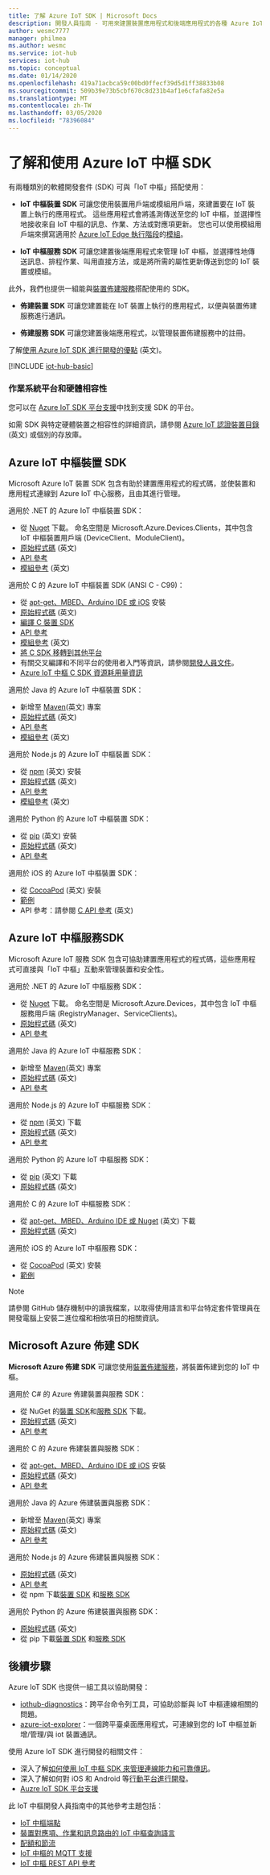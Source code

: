 ```yaml
---
title: 了解 Azure IoT SDK | Microsoft Docs
description: 開發人員指南 - 可用來建置裝置應用程式和後端應用程式的各種 Azure IoT 裝置和服務 SDK 的相關資訊和連結。
author: wesmc7777
manager: philmea
ms.author: wesmc
ms.service: iot-hub
services: iot-hub
ms.topic: conceptual
ms.date: 01/14/2020
ms.openlocfilehash: 419a71acbca59c00bd0ffecf39d5d1ff38833b08
ms.sourcegitcommit: 509b39e73b5cbf670c8d231b4af1e6cfafa82e5a
ms.translationtype: MT
ms.contentlocale: zh-TW
ms.lasthandoff: 03/05/2020
ms.locfileid: "78396084"
---
```

# <a name="understand-and-use-azure-iot-hub-sdks"></a>了解和使用 Azure IoT 中樞 SDK

有兩種類別的軟體開發套件 (SDK) 可與「IoT 中樞」搭配使用：

* **IoT 中樞裝置 SDK** 可讓您使用裝置用戶端或模組用戶端，來建置要在 IoT 裝置上執行的應用程式。 這些應用程式會將遙測傳送至您的 IoT 中樞，並選擇性地接收來自 IoT 中樞的訊息、作業、方法或對應項更新。  您也可以使用模組用戶端來撰寫適用於 [Azure IoT Edge 執行階段](../iot-edge/iot-edge-modules.md)的[模組](../iot-edge/about-iot-edge.md)。

* **IoT 中樞服務 SDK** 可讓您建置後端應用程式來管理 IoT 中樞，並選擇性地傳送訊息、排程作業、叫用直接方法，或是將所需的屬性更新傳送到您的 IoT 裝置或模組。

此外，我們也提供一組能與[裝置佈建服務](../iot-dps/about-iot-dps.md)搭配使用的 SDK。
* **佈建裝置 SDK** 可讓您建置能在 IoT 裝置上執行的應用程式，以便與裝置佈建服務進行通訊。

* **佈建服務 SDK** 可讓您建置後端應用程式，以管理裝置佈建服務中的註冊。

了解[使用 Azure IoT SDK 進行開發的優點](https://azure.microsoft.com/blog/benefits-of-using-the-azure-iot-sdks-in-your-azure-iot-solution/) \(英文\)。

[!INCLUDE [iot-hub-basic](../../includes/iot-hub-basic-partial.md)]


### <a name="os-platform-and-hardware-compatibility"></a>作業系統平台和硬體相容性

您可以在 [Azure IoT SDK 平台支援](iot-hub-device-sdk-platform-support.md)中找到支援 SDK 的平台。

如需 SDK 與特定硬體裝置之相容性的詳細資訊，請參閱 [Azure IoT 認證裝置目錄](https://catalog.azureiotsolutions.com/) \(英文\) 或個別的存放庫。

## <a name="azure-iot-hub-device-sdks"></a>Azure IoT 中樞裝置 SDK

Microsoft Azure IoT 裝置 SDK 包含有助於建置應用程式的程式碼，並使裝置和應用程式連線到 Azure IoT 中心服務，且由其進行管理。

適用於 .NET 的 Azure IoT 中樞裝置 SDK： 

* 從 [Nuget](https://www.nuget.org/packages/Microsoft.Azure.Devices.Client/) 下載。  命名空間是 Microsoft.Azure.Devices.Clients，其中包含 IoT 中樞裝置用戶端 (DeviceClient、ModuleClient)。
* [原始程式碼](https://github.com/Azure/azure-iot-sdk-csharp) \(英文\)
* [API 參考](https://docs.microsoft.com/dotnet/api/microsoft.azure.devices?view=azure-dotnet)
* [模組參考](https://docs.microsoft.com/dotnet/api/microsoft.azure.devices.client.moduleclient?view=azure-dotnet) \(英文\)

適用於 C 的 Azure IoT 中樞裝置 SDK (ANSI C - C99)：

* 從 [apt-get、MBED、Arduino IDE 或 iOS](https://github.com/Azure/azure-iot-sdk-c/blob/master/readme.md#packages-and-libraries) 安裝
* [原始程式碼](https://github.com/Azure/azure-iot-sdk-c) \(英文\)
* [編譯 C 裝置 SDK](https://github.com/Azure/azure-iot-sdk-c/blob/master/iothub_client/readme.md#compiling-the-c-device-sdk)
* [API 參考](https://docs.microsoft.com/azure/iot-hub/iot-c-sdk-ref/)
* [模組參考](https://docs.microsoft.com/azure/iot-hub/iot-c-sdk-ref/iothub-module-client-h) \(英文\)
* [將 C SDK 移轉到其他平台](https://github.com/Azure/azure-c-shared-utility/blob/master/devdoc/porting_guide.md)
* 有關交叉編譯和不同平台的使用者入門等資訊，請參閱[開發人員文件](https://github.com/Azure/azure-iot-sdk-c/tree/master/doc)。
* [Azure IoT 中樞 C SDK 資源耗用量資訊](https://github.com/Azure/azure-iot-sdk-c/blob/master/doc/c_sdk_resource_information.md)

適用於 Java 的 Azure IoT 中樞裝置 SDK： 

* 新增至 [Maven](https://github.com/Azure/azure-iot-sdk-java/blob/master/doc/java-devbox-setup.md#for-the-device-sdk)\(英文\) 專案
* [原始程式碼](https://github.com/Azure/azure-iot-sdk-java) \(英文\)
* [API 參考](https://docs.microsoft.com/java/api/com.microsoft.azure.sdk.iot.device)
* [模組參考](https://docs.microsoft.com/java/api/com.microsoft.azure.sdk.iot.device.moduleclient?view=azure-java-stable) \(英文\)

適用於 Node.js 的 Azure IoT 中樞裝置 SDK： 

* 從 [npm](https://www.npmjs.com/package/azure-iot-device) \(英文\) 安裝
* [原始程式碼](https://github.com/Azure/azure-iot-sdk-node) \(英文\)
* [API 參考](https://docs.microsoft.com/javascript/api/azure-iot-device/?view=azure-iot-typescript-latest)
* [模組參考](https://docs.microsoft.com/javascript/api/azure-iot-device/moduleclient?view=azure-node-latest) \(英文\)

適用於 Python 的 Azure IoT 中樞裝置 SDK： 

* 從 [pip](https://pypi.org/project/azure-iot-device/) \(英文\) 安裝
* [原始程式碼](https://github.com/Azure/azure-iot-sdk-python) \(英文\)
* [API 參考](https://docs.microsoft.com/python/api/azure-iot-device)

適用於 iOS 的 Azure IoT 中樞裝置 SDK： 

* 從 [CocoaPod](https://cocoapods.org/pods/AzureIoTHubClient) \(英文\) 安裝
* [範例](https://github.com/Azure-Samples/azure-iot-samples-ios)
* API 參考：請參閱 [C API 參考](https://docs.microsoft.com/azure/iot-hub/iot-c-sdk-ref/) \(英文\)

## <a name="azure-iot-hub-service-sdks"></a>Azure IoT 中樞服務SDK

Microsoft Azure IoT 服務 SDK 包含可協助建置應用程式的程式碼，這些應用程式可直接與「IoT 中樞」互動來管理裝置和安全性。

適用於 .NET 的 Azure IoT 中樞服務 SDK：

* 從 [Nuget](https://www.nuget.org/packages/Microsoft.Azure.Devices/) 下載。  命名空間是 Microsoft.Azure.Devices，其中包含 IoT 中樞服務用戶端 (RegistryManager、ServiceClients)。
* [原始程式碼](https://github.com/Azure/azure-iot-sdk-csharp) \(英文\)
* [API 參考](https://docs.microsoft.com/dotnet/api/microsoft.azure.devices)

適用於 Java 的 Azure IoT 中樞服務 SDK： 

* 新增至 [Maven](https://github.com/Azure/azure-iot-sdk-java/blob/master/doc/java-devbox-setup.md#for-the-service-sdk)\(英文\) 專案
* [原始程式碼](https://github.com/Azure/azure-iot-sdk-java) \(英文\)
* [API 參考](https://docs.microsoft.com/java/api/com.microsoft.azure.sdk.iot.service)

適用於 Node.js 的 Azure IoT 中樞服務 SDK： 

* 從 [npm](https://www.npmjs.com/package/azure-iothub) \(英文\) 下載
* [原始程式碼](https://github.com/Azure/azure-iot-sdk-node) \(英文\)
* [API 參考](https://docs.microsoft.com/javascript/api/azure-iothub/?view=azure-iot-typescript-latest)

適用於 Python 的 Azure IoT 中樞服務 SDK： 

* 從 [pip](https://pypi.python.org/pypi/azure-iot-hub/) \(英文\) 下載
* [原始程式碼](https://github.com/Azure/azure-iot-sdk-python/tree/master) \(英文\)

適用於 C 的 Azure IoT 中樞服務 SDK： 

* 從 [apt-get、MBED、Arduino IDE 或 Nuget](https://github.com/Azure/azure-iot-sdk-c/blob/master/readme.md) \(英文\) 下載
* [原始程式碼](https://github.com/Azure/azure-iot-sdk-c) \(英文\)

適用於 iOS 的 Azure IoT 中樞服務 SDK： 

* 從 [CocoaPod](https://cocoapods.org/pods/AzureIoTHubServiceClient) \(英文\) 安裝
* [範例](https://github.com/Azure-Samples/azure-iot-samples-ios)

> [!NOTE]
> 請參閱 GitHub 儲存機制中的讀我檔案，以取得使用語言和平台特定套件管理員在開發電腦上安裝二進位檔和相依項目的相關資訊。

## <a name="microsoft-azure-provisioning-sdks"></a>Microsoft Azure 佈建 SDK

**Microsoft Azure 佈建 SDK** 可讓您使用[裝置佈建服務](../iot-dps/about-iot-dps.md)，將裝置佈建到您的 IoT 中樞。

適用於 C# 的 Azure 佈建裝置與服務 SDK：

* 從 NuGet 的[裝置 SDK](https://www.nuget.org/packages/Microsoft.Azure.Devices.Provisioning.Client/)和[服務 SDK](https://www.nuget.org/packages/Microsoft.Azure.Devices.Provisioning.Service/) 下載。
* [原始程式碼](https://github.com/Azure/azure-iot-sdk-csharp/) \(英文\)
* [API 參考](https://docs.microsoft.com/dotnet/api/microsoft.azure.devices.provisioning.client?view=azure-dotnet)

適用於 C 的 Azure 佈建裝置與服務 SDK：

* 從 [apt-get、MBED、Arduino IDE 或 iOS](https://github.com/Azure/azure-iot-sdk-c/blob/master/readme.md#packages-and-libraries) 安裝
* [原始程式碼](https://github.com/Azure/azure-iot-sdk-c/blob/master/provisioning_client) \(英文\)
* [API 參考](https://docs.microsoft.com/azure/iot-hub/iot-c-sdk-ref/)

適用於 Java 的 Azure 佈建裝置與服務 SDK：

* 新增至 [Maven](https://github.com/Azure/azure-iot-sdk-java/blob/master/doc/java-devbox-setup.md#for-the-service-sdk)\(英文\) 專案
* [原始程式碼](https://github.com/Azure/azure-iot-sdk-java/blob/master/provisioning) \(英文\)
* [API 參考](https://docs.microsoft.com/java/api/com.microsoft.azure.sdk.iot.provisioning.device?view=azure-java-stable)

適用於 Node.js 的 Azure 佈建裝置與服務 SDK：

* [原始程式碼](https://github.com/Azure/azure-iot-sdk-node/tree/master/provisioning) \(英文\)
* [API 參考](https://docs.microsoft.com/javascript/api/overview/azure/iothubdeviceprovisioning?view=azure-node-latest)
* 從 npm 下載[裝置 SDK](https://badge.fury.io/js/azure-iot-provisioning-device) 和[服務 SDK](https://badge.fury.io/js/azure-iot-provisioning-service)

適用於 Python 的 Azure 佈建裝置與服務 SDK：

* [原始程式碼](https://github.com/Azure/azure-iot-device) \(英文\)
* 從 pip 下載[裝置 SDK](https://pypi.org/project/azure-iot-device/) 和[服務 SDK](https://pypi.org/project/azure-iothub-provisioningserviceclient/)

## <a name="next-steps"></a>後續步驟

Azure IoT SDK 也提供一組工具以協助開發：
* [iothub-diagnostics](https://github.com/Azure/iothub-diagnostics)：跨平台命令列工具，可協助診斷與 IoT 中樞連線相關的問題。
* [azure-iot-explorer](https://github.com/Azure/azure-iot-explorer)：一個跨平臺桌面應用程式，可連線到您的 IoT 中樞並新增/管理/與 iot 裝置通訊。

使用 Azure IoT SDK 進行開發的相關文件：
* 深入了解[如何使用 IoT 中樞 SDK 來管理連線能力和可靠傳訊](iot-hub-reliability-features-in-sdks.md)。
* 深入了解如何對 iOS 和 Android 等[行動平台進行開發](iot-hub-how-to-develop-for-mobile-devices.md)。
* [Auzre IoT SDK 平台支援](iot-hub-device-sdk-platform-support.md)


此 IoT 中樞開發人員指南中的其他參考主題包括︰

* [IoT 中樞端點](iot-hub-devguide-endpoints.md)
* [裝置對應項、作業和訊息路由的 IoT 中樞查詢語言](iot-hub-devguide-query-language.md)
* [配額和節流](iot-hub-devguide-quotas-throttling.md)
* [IoT 中樞的 MQTT 支援](iot-hub-mqtt-support.md)
* [IoT 中樞 REST API 參考](/rest/api/iothub/)
